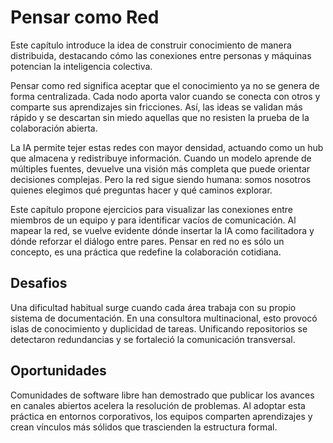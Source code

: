 # Pensar como Red

Este capítulo introduce la idea de construir conocimiento de manera distribuida, destacando cómo las conexiones entre personas y máquinas potencian la inteligencia colectiva.

Pensar como red significa aceptar que el conocimiento ya no se genera de forma centralizada. Cada nodo aporta valor cuando se conecta con otros y comparte sus aprendizajes sin fricciones. Así, las ideas se validan más rápido y se descartan sin miedo aquellas que no resisten la prueba de la colaboración abierta.

La IA permite tejer estas redes con mayor densidad, actuando como un hub que almacena y redistribuye información. Cuando un modelo aprende de múltiples fuentes, devuelve una visión más completa que puede orientar decisiones complejas. Pero la red sigue siendo humana: somos nosotros quienes elegimos qué preguntas hacer y qué caminos explorar.

Este capítulo propone ejercicios para visualizar las conexiones entre miembros de un equipo y para identificar vacíos de comunicación. Al mapear la red, se vuelve evidente dónde insertar la IA como facilitadora y dónde reforzar el diálogo entre pares. Pensar en red no es sólo un concepto, es una práctica que redefine la colaboración cotidiana.

## Desafios

Una dificultad habitual surge cuando cada área trabaja con su propio sistema de documentación. En una consultora multinacional, esto provocó islas de conocimiento y duplicidad de tareas. Unificando repositorios se detectaron redundancias y se fortaleció la comunicación transversal.

## Oportunidades

Comunidades de software libre han demostrado que publicar los avances en canales abiertos acelera la resolución de problemas. Al adoptar esta práctica en entornos corporativos, los equipos comparten aprendizajes y crean vínculos más sólidos que trascienden la estructura formal.
